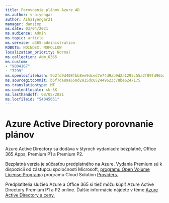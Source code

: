 ```yaml
---
title: Porovnanie plánov Azure AD
ms.author: v-aiyengar
author: AshaIyengar21
manager: dansimp
ms.date: 03/04/2021
ms.audience: Admin
ms.topic: article
ms.service: o365-administration
ROBOTS: NOINDEX, NOFOLLOW
localization_priority: Normal
ms.collection: Adm_O365
ms.custom:
- "9004167"
- "7299"
ms.openlocfilehash: 9b2fd9d408fbb8ee9dced7e74d9ab9d2a1295c55a2f09fd96ba75eef153138d2
ms.sourcegitcommit: b5f7da89a650d2915dc652449623c78be6247175
ms.translationtype: MT
ms.contentlocale: sk-SK
ms.lasthandoff: 08/05/2021
ms.locfileid: "54045651"
---
```

# <a name="azure-active-directory-plans-comparison"></a>Azure Active Directory porovnanie plánov

Azure Active Directory sa dodáva v štyroch vydaniach: bezplatné, Office 365 Apps, Premium P1 a Premium P2.

Bezplatná verzia je súčasťou predplatného na Azure. Vydania Premium sú k dispozícii od zástupcu spoločnosti Microsoft, [programu Open Volume License Program](https://go.microsoft.com/fwlink/?linkid=2110873)a programu Cloud Solution [Providers.](https://go.microsoft.com/fwlink/?LinkId=614968&clcid=0x409)

Predplatitelia služieb Azure a Office 365 si tiež môžu kúpiť Azure Active Directory Premium P1 a P2 online. Ďalšie informácie nájdete v téme [Azure Active Directory a ceny.](https://go.microsoft.com/fwlink/?linkid=2081447)
